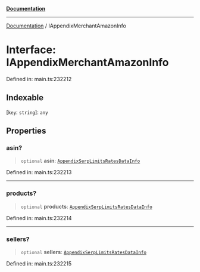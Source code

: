 [**Documentation**](../README.md)

***

[Documentation](../README.md) / IAppendixMerchantAmazonInfo

# Interface: IAppendixMerchantAmazonInfo

Defined in: main.ts:232212

## Indexable

\[`key`: `string`\]: `any`

## Properties

### asin?

> `optional` **asin**: [`AppendixSerpLimitsRatesDataInfo`](../classes/AppendixSerpLimitsRatesDataInfo.md)

Defined in: main.ts:232213

***

### products?

> `optional` **products**: [`AppendixSerpLimitsRatesDataInfo`](../classes/AppendixSerpLimitsRatesDataInfo.md)

Defined in: main.ts:232214

***

### sellers?

> `optional` **sellers**: [`AppendixSerpLimitsRatesDataInfo`](../classes/AppendixSerpLimitsRatesDataInfo.md)

Defined in: main.ts:232215
